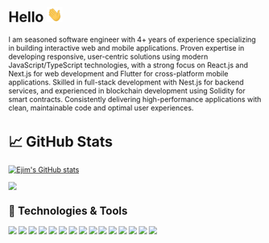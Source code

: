 # Hello <img src="https://raw.githubusercontent.com/ejim11/ejim11/master/wave.gif" width="30px" height="30px" />
I am seasoned software engineer with 4+ years of experience specializing in building interactive web and mobile applications. Proven expertise in developing responsive, user-centric solutions using modern JavaScript/TypeScript technologies, with a strong focus on React.js and Next.js for web development and Flutter for cross-platform mobile applications.
Skilled in full-stack development with Nest.js for backend services, and experienced in blockchain development using Solidity for smart contracts. Consistently delivering high-performance applications with clean, maintainable code and optimal user experiences.



# &#x1f4c8; GitHub Stats
[![Ejim's GitHub stats](https://github-readme-stats.vercel.app/api?username=ejim11)](https://github.com/ejim11/github-readme-stats)

<a href="https://github.com/ejim11/ejim11">
  <img align="center" src="https://github-readme-stats.vercel.app/api/top-langs/?username=ejim11&hide=html,scss,css,tex&title_color=ffffff&text_color=c9cacc&icon_color=2bbc8a&bg_color=1d1f21&langs_count=3" />
</a>


## 🔧 Technologies & Tools
![](https://img.shields.io/badge/Html-informational?style=flat&logo=html&logoColor=white&color=2bbc8a)
![](https://img.shields.io/badge/Css-informational?style=flat&logo=css&logoColor=white&color=2bbc8a)
![](https://img.shields.io/badge/Scss-informational?style=flat&logo=scss&logoColor=white&color=2bbc8a)
![](https://img.shields.io/badge/JavaScript-informational?style=flat&logo=javascript&logoColor=white&color=2bbc8a)
![](https://img.shields.io/badge/Typescript-informational?style=flat&logo=typescript&logoColor=white&color=2bbc8a)
![](https://img.shields.io/badge/ReactJs-informational?style=flat&logo=react.js&logoColor=white&color=2bbc8a)
![](https://img.shields.io/badge/TailwindCss-informational?style=flat&logo=tailwind&logoColor=white&color=2bbc8a)
![](https://img.shields.io/badge/NextJs-informational?style=flat&logo=next.js&logoColor=white&color=2bbc8a)
![](https://img.shields.io/badge/NodeJs-informational?style=flat&logo=node.js&logoColor=white&color=2bbc8a)
![](https://img.shields.io/badge/NestJs-informational?style=flat&logo=nest.js&logoColor=white&color=2bbc8a)
![](https://img.shields.io/badge/Flutter-informational?style=flat&logo=flutter&logoColor=white&color=2bbc8a)
![](https://img.shields.io/badge/Solidity-informational?style=flat&logo=solidity&logoColor=white&color=2bbc8a)
![](https://img.shields.io/badge/MongoDB-informational?style=flat&logo=mongodb&logoColor=white&color=2bbc8a)
![](https://img.shields.io/badge/Postgresql-informational?style=flat&logo=postgresql&logoColor=white&color=2bbc8a)
![](https://img.shields.io/badge/Hardhat-informational?style=flat&logo=hardhat&logoColor=white&color=2bbc8a)




<!-- links to your social media accounts -->

[1]: https://twitter.com/@favourejim56
[2]: https://www.linkedin.com/in/favour-ejim-a29967238





